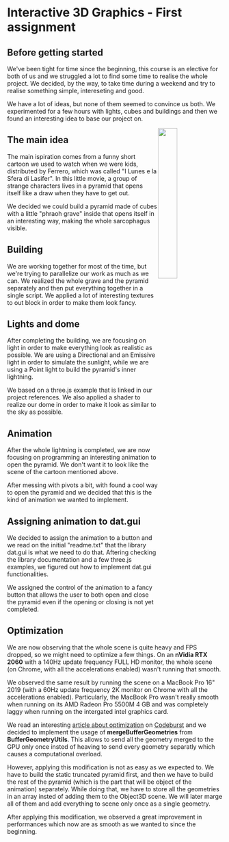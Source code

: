 # Interactive 3D Graphics - First assignment

## Before getting started

We've been tight for time since the beginning, this course is an elective for both of us and we struggled a lot to find some time to realise the whole project. We decided, by the way, to take time during a weekend and try to realise something simple, intereseting and good.

We have a lot of ideas, but none of them seemed to convince us both. We experimented for a few hours with lights, cubes and buildings and then we found an interesting idea to base our project on.

<img src="lunes.jpg" style="float: right; width: 30%;">

## The main idea
The main ispiration comes from a funny short cartoon we used to watch when we were kids, distributed by Ferrero, which was called "I Lunes e la Sfera di Lasifer". In this little movie, a group of strange characters lives in a pyramid that opens itself like a draw when they have to get out. 

We decided we could build a pyramid made of cubes with a little "phraoh grave" inside that opens itself in an interesting way, making the whole sarcophagus visible.


## Building

We are working together for most of the time, but we're trying to parallelize our work as much as we can.
We realized the whole grave and the pyramid separately and then put everything together in a single script. 
We applied a lot of interesting textures to out block in order to make them look fancy. 


## Lights and dome

After completing the building, we are focusing on light in order to make everything look as realistic as possible. We are using a Directional and an Emissive light in order to simulate the sunlight, while we are using a Point light to build the pyramid's inner lightning. 

We based on a three.js example that is linked in our project references. We also applied a shader to realize our dome in order to make it look as similar to the sky as possible.


## Animation 

After the whole lightning is completed, we are now focusing on programming an interesting animation to open the pyramid. We don't want it to look like the scene of the cartoon mentioned above. 

After messing with pivots a bit, with found a cool way to open the pyramid and we decided that this is the kind of animation we wanted to implement.


## Assigning animation to dat.gui 

We decided to assign the animation to a button and we read on the initial "readme.txt" that the library dat.gui is what we need to do that. 
Aftering checking the library documentation and a few three.js examples, we figured out how to implement dat.gui functionalities. 

We assigned the control of the animation to a fancy button that allows the user to both open and close the pyramid even if the opening or closing is not yet completed.


## Optimization

We are now observing that the whole scene is quite heavy and FPS dropped, so we might need to optimize a few things.
On an **nVidia RTX 2060** with a 140Hz update frequency FULL HD monitor, the whole scene (on Chrome, with all the accelerations enabled) wasn't running that smooth. 

We observed the same result by running the scene on a MacBook Pro 16" 2019 (with a 60Hz update frequency 2K monitor on Chrome with all the accelerations enabled). Particularly, the MacBook Pro wasn't really smooth when running on its AMD Radeon Pro 5500M 4 GB and was completely laggy when running on the intergated intel graphics card.

We read an interesting [article about optimization](https://codeburst.io/improve-your-threejs-performances-with-buffergeometryutils-8f97c072c14b) on [Codeburst](https://codeburst.io/) and we decided to implement the usage of **mergeBufferGeometries** from **BufferGeometryUtils**. This allows to send all the geometry merged to the GPU only once insted of heaving to send every geometry separatly which causes a computational overload. 

However, applying this modification is not as easy as we expected to. We have to build the static truncated pyramid first, and then we have to build the rest of the pyramid (which is the part that will be object of the animation) separately. While doing that, we have to store all the geometries in an array insted of adding them to the Object3D scene. We will later marge all of them and add everything to scene only once as a single geometry. 

After applying this modification, we observed a great improvement in performances which now are as smooth as we wanted to since the beginning. 

